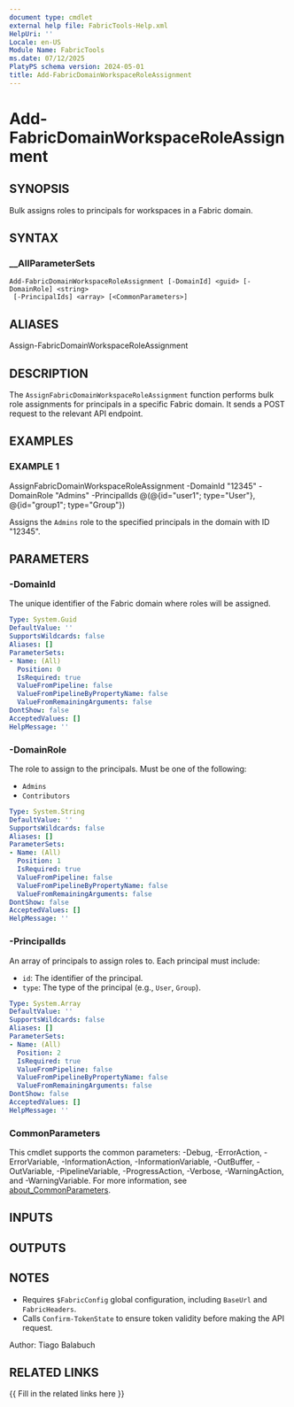 ```yaml
---
document type: cmdlet
external help file: FabricTools-Help.xml
HelpUri: ''
Locale: en-US
Module Name: FabricTools
ms.date: 07/12/2025
PlatyPS schema version: 2024-05-01
title: Add-FabricDomainWorkspaceRoleAssignment
---
```


# Add-FabricDomainWorkspaceRoleAssignment

## SYNOPSIS

Bulk assigns roles to principals for workspaces in a Fabric domain.

## SYNTAX

### __AllParameterSets

```
Add-FabricDomainWorkspaceRoleAssignment [-DomainId] <guid> [-DomainRole] <string>
 [-PrincipalIds] <array> [<CommonParameters>]
```

## ALIASES

Assign-FabricDomainWorkspaceRoleAssignment

## DESCRIPTION

The `AssignFabricDomainWorkspaceRoleAssignment` function performs bulk role assignments for principals in a specific Fabric domain.
It sends a POST request to the relevant API endpoint.

## EXAMPLES

### EXAMPLE 1

AssignFabricDomainWorkspaceRoleAssignment -DomainId "12345" -DomainRole "Admins" -PrincipalIds @(@{id="user1"; type="User"}, @{id="group1"; type="Group"})

Assigns the `Admins` role to the specified principals in the domain with ID "12345".

## PARAMETERS

### -DomainId

The unique identifier of the Fabric domain where roles will be assigned.

```yaml
Type: System.Guid
DefaultValue: ''
SupportsWildcards: false
Aliases: []
ParameterSets:
- Name: (All)
  Position: 0
  IsRequired: true
  ValueFromPipeline: false
  ValueFromPipelineByPropertyName: false
  ValueFromRemainingArguments: false
DontShow: false
AcceptedValues: []
HelpMessage: ''
```

### -DomainRole

The role to assign to the principals.
Must be one of the following:
- `Admins`
- `Contributors`

```yaml
Type: System.String
DefaultValue: ''
SupportsWildcards: false
Aliases: []
ParameterSets:
- Name: (All)
  Position: 1
  IsRequired: true
  ValueFromPipeline: false
  ValueFromPipelineByPropertyName: false
  ValueFromRemainingArguments: false
DontShow: false
AcceptedValues: []
HelpMessage: ''
```

### -PrincipalIds

An array of principals to assign roles to.
Each principal must include:
- `id`: The identifier of the principal.
- `type`: The type of the principal (e.g., `User`, `Group`).

```yaml
Type: System.Array
DefaultValue: ''
SupportsWildcards: false
Aliases: []
ParameterSets:
- Name: (All)
  Position: 2
  IsRequired: true
  ValueFromPipeline: false
  ValueFromPipelineByPropertyName: false
  ValueFromRemainingArguments: false
DontShow: false
AcceptedValues: []
HelpMessage: ''
```

### CommonParameters

This cmdlet supports the common parameters: -Debug, -ErrorAction, -ErrorVariable,
-InformationAction, -InformationVariable, -OutBuffer, -OutVariable, -PipelineVariable,
-ProgressAction, -Verbose, -WarningAction, and -WarningVariable. For more information, see
[about_CommonParameters](https://go.microsoft.com/fwlink/?LinkID=113216).

## INPUTS

## OUTPUTS

## NOTES

- Requires `$FabricConfig` global configuration, including `BaseUrl` and `FabricHeaders`.
- Calls `Confirm-TokenState` to ensure token validity before making the API request.

Author: Tiago Balabuch

## RELATED LINKS

{{ Fill in the related links here }}

